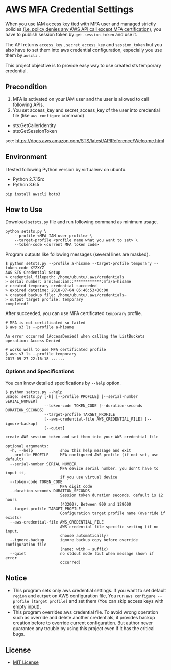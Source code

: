 # AWS MFA Credential Settings

When you use IAM access key tied with MFA user and managed strictly policies
[(i.e. policy denies any AWS API call except MFA certification)](https://docs.aws.amazon.com/IAM/latest/UserGuide/tutorial_users-self-manage-mfa-and-creds.html),
you have to publish session token by `get-session-token` and use it.

The API returns `access_key` , `secret_access_key` and `session_token`
but you also have to set them into aws credential configuration,
especially you use them by `awscli` .

This project objective is to provide easy way to use created sts temporary credential.

## Precondition

1. MFA is activated on your IAM user and the user is allowed to call following APIs.
2. You set access_key and secret_access_key of the user into credential file (like `aws configure` command)

* sts:GetCallerIdentity
* sts:GetSessionToken

see: https://docs.aws.amazon.com/STS/latest/APIReference/Welcome.html


## Environment

I tested following Python version by virtualenv on ubuntu.

* Python 2.7.15rc
* Python 3.6.5

```
pip install awscli boto3
```

## How to Use

Download `setsts.py` file and run following command as minimum usage.

```
python setsts.py \
    --profile <MFA IAM user profile> \
    --target-profile <profile name what you want to set> \
    --token-code <current MFA token code>
```

Program outputs like following messages (several lines are masked).

```
$ python setsts.py --profile a-hisame --target-profile temporary --token-code XYZXYZ
AWS STS Credential Setup
> credential filepath: /home/ubuntu/.aws/credentials
> serial number: arn:aws:iam::************:mfa/a-hisame
> created temporary credential succeeded
> expired datetime: 2018-07-04 05:46:53+00:00
> created backup file: /home/ubuntu/.aws/credentials~
> output target profile: temporary
completed!
```

After succeeded, you can use MFA certificated `temporary` profile.

```
# MFA is not certificated so failed
$ aws s3 ls --profile a-hisame

An error occurred (AccessDenied) when calling the ListBuckets operation: Access Denied

# works well to use MFA certificated profile
$ aws s3 ls --profile temporary
2017-09-27 22:16:18 ......
```


### Options and Specifications

You can know detailed specifications by `--help` option.

```
$ python setsts.py --help
usage: setsts.py [-h] [--profile PROFILE] [--serial-number SERIAL_NUMBER]
                 --token-code TOKEN_CODE [--duration-seconds DURATION_SECONDS]
                 --target-profile TARGET_PROFILE
                 [--aws-credential-file AWS_CREDENTIAL_FILE] [--ignore-backup]
                 [--quiet]

create AWS session token and set them into your AWS credential file

optional arguments:
  -h, --help            show this help message and exit
  --profile PROFILE     MFA configured AWS profile (if not set, use default)
  --serial-number SERIAL_NUMBER
                        MFA device serial number. you don't have to input it,
                        if you use virtual device
  --token-code TOKEN_CODE
                        MFA digit code
  --duration-seconds DURATION_SECONDS
                        Session token duration seconds, default is 12 hours
                        (43200). Between 900 and 129600
  --target-profile TARGET_PROFILE
                        Configuration target profile name (override if exists)
  --aws-credential-file AWS_CREDENTIAL_FILE
                        AWS credential file specific setting (if no input,
                        choose automatically)
  --ignore-backup       ignore backup copy before override configuration file
                        (name: with ~ suffix)
  --quiet               no stdout mode (but when message shown if error
                        occurred)
```


## Notice

* This program sets only aws credential settings.
  If you want to set default `region` and `output` on AWS configuration file,
  You run `aws configure --profile [target profile]` and set them
  (You can skip access keys with empty input).
* This program overrides aws credential file.
  To avoid wrong operation such as override and delete another credentials,
  it provides backup creation before to override current configuration.
  But author never guarantee any trouble by using this project even if it has the critical bugs.


## License

* [MIT License](LICENSE)

